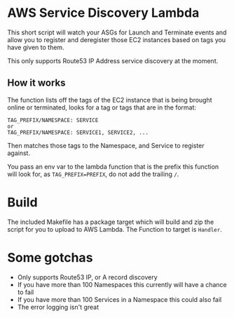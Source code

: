 # AWS Service Discovery Lambda

This short script will watch your ASGs for Launch and Terminate events and
allow you to register and deregister those EC2 instances based on tags you have given
to them.

This only supports Route53 IP Address service discovery at the moment.

## How it works

The function lists off the tags of the EC2 instance that is being brought online or
terminated, looks for a tag or tags that are in the format:

```
TAG_PREFIX/NAMESPACE: SERVICE
or
TAG_PREFIX/NAMESPACE: SERVICE1, SERVICE2, ...
```

Then matches those tags to the Namespace, and Service to register against.

You pass an env var to the lambda function that is the prefix this function
will look for, as `TAG_PREFIX=PREFIX`, do not add the trailing `/`.

# Build

The included Makefile has a package target which will build and zip the
script for you to upload to AWS Lambda. The Function to target is `Handler`.

# Some gotchas

- Only supports Route53 IP, or A record discovery
- If you have more than 100 Namespaces this currently will have a chance to fail
- If you have more than 100 Services in a Namespace this could also fail
- The error logging isn't great
